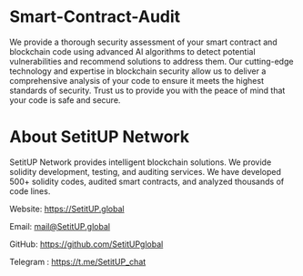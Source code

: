 # Smart-Contract-Audit
We provide a thorough security assessment of your smart contract and blockchain code using advanced AI algorithms to detect potential vulnerabilities and recommend solutions to address them. Our cutting-edge technology and expertise in blockchain security allow us to deliver a comprehensive analysis of your code to ensure it meets the highest standards of security. Trust us to provide you with the peace of mind that your code is safe and secure.

# About SetitUP Network
SetitUP Network provides intelligent blockchain solutions. We provide solidity development, testing, and auditing services. We have developed 500+ solidity codes, audited smart contracts, and analyzed thousands of code lines.

Website: https://SetitUP.global

Email: mail@SetitUP.global

GitHub: https://github.com/SetitUPglobal

Telegram : https://t.me/SetitUP_chat
